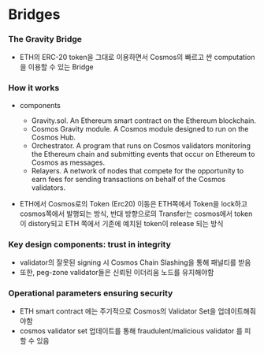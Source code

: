# Bridges

### The Gravity Bridge
- ETH의 ERC-20 token을 그대로 이용하면서 Cosmos의 빠르고 싼 computation을 이용할 수 있는 Bridge

### How it works
- components
  - Gravity.sol. An Ethereum smart contract on the Ethereum blockchain.
  - Cosmos Gravity module. A Cosmos module designed to run on the Cosmos Hub.
  - Orchestrator. A program that runs on Cosmos validators monitoring the Ethereum chain and submitting events that occur on Ethereum to Cosmos as messages.
  - Relayers. A network of nodes that compete for the opportunity to earn fees for sending transactions on behalf of the Cosmos validators.

- ETH에서 Cosmos로의 Token (Erc20) 이동은 ETH쪽에서 Token을 lock하고 cosmos쪽에서 발행되는 방식, 반대 방향으로의 Transfer는 cosmos에서 token이 distory되고 ETH 쪽에서 기존에 예치된 token이 release 되는 
방식

### Key design components: trust in integrity
- validator의 잘못된 signing 시 Cosmos Chain Slashing을 통해 패널티를 받음
- 또한, peg-zone validator들은 신뢰된 이더리움 노드를 유지해야함

### Operational parameters ensuring security
- ETH smart contract 에는 주기적으로 Cosmos의 Validator Set을 업데이트해줘야함
- cosmos validator set 업데이트를 통해 fraudulent/malicious validator 를 피할 수 있음

